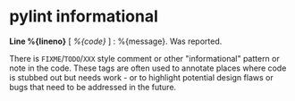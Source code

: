 # pylint informational

**Line %{lineno}** [ _%{code}_ ]  :  %{message}.
 Was reported.

There is `FIXME`/`TODO`/`XXX` style comment or other "informational" pattern or note in the code.
These tags are often used to annotate places where code is stubbed out but needs work - or to highlight potential design flaws or bugs that need to be addressed in the future.

